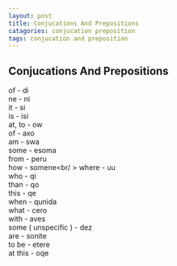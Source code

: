 ```yaml
---
layout: post
title: Conjucations And Prepositions
catagories: conjucation preposition
tags: conjucation and preposition
---
```


## Conjucations And Prepositions
of - di<br />
ne - ni<br />
it - si<br />
is - isi<br />
at, to - ow<br />
of - axo<br />
am - swa<br />
some - esoma<br />
from - peru<br />
how - somene<br/ >
where - uu<br />
who - qi<br />
than - qo<br />
this - qe<br />
when - qunida<br />
what - cero<br />
with - aves<br />
some ( unspecific ) - dez<br />
are - sonite<br />
to be - etere<br />
at this - oqe
